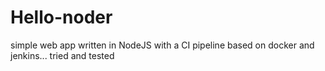 # Hello-noder
simple web app written in NodeJS with a CI pipeline based on docker and jenkins... tried and tested
